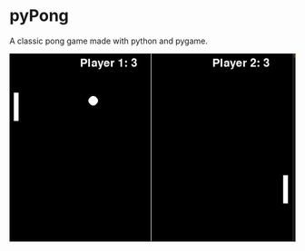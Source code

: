 # pyPong
A classic pong game made with python and pygame.

![Alien Abduction Game - Screenshot](screen.png)